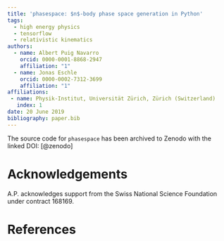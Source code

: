 ```yaml
---
title: 'phasespace: $n$-body phase space generation in Python'
tags:
  - high energy physics
  - tensorflow
  - relativistic kinematics
authors:
  - name: Albert Puig Navarro
    orcid: 0000-0001-8868-2947
    affiliation: "1"
  - name: Jonas Eschle
    orcid: 0000-0002-7312-3699
    affiliation: "1"
affiliations:
 - name: Physik-Institut, Universität Zürich, Zürich (Switzerland)
   index: 1
date: 20 June 2019
bibliography: paper.bib
---
```


<!--A list of the authors of the software and their affiliations-->
<!--A summary describing the high-level functionality and purpose of the software for a diverse, non-specialist audience-->
<!--A clear statement of need that illustrates the purpose of the software-->
<!--A list of key references including a link to the software archive-->
<!--Mentions (if applicable) of any ongoing research projects using the software or recent scholarly publications enabled by it-->

The source code for ``phasespace`` has been archived to Zenodo with the linked DOI: [@zenodo]

# Acknowledgements

A.P. acknowledges support from the Swiss National Science Foundation under contract 168169.

# References

